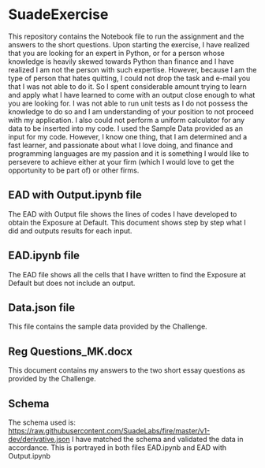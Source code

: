 # SuadeExercise
This repository contains the Notebook file to run the assignment and the answers to the short questions.
Upon starting the exercise, I have realized that you are looking for an expert in Python, or for a person whose knowledge is heavily skewed towards Python than finance and I have realized I am not the person with such expertise. However, because I am the type of person that hates quitting, I could not drop the task and e-mail you that I was not able to do it. So I spent considerable amount trying to learn and apply what I have learned to come with an output close enough to what you are looking for. I was not able to run unit tests as I do not possess the knowledge to do so and I am understanding of your position to not proceed with my application. I also could not perform a uniform calculator for any data to be inserted into my code. I used the Sample Data provided as an input for my code. However, I know one thing, that I am determined and a fast learner, and passionate about what I love doing, and finance and programming languages are my passion and it is something I would like to persevere to achieve either at your firm (which I would love to get the opportunity to be part of) or other firms. 

## EAD with Output.ipynb file
The EAD with Output file shows the lines of codes I have developed to obtain the Exposure at Default. This document shows step by step what I did and outputs results for each input. 

## EAD.ipynb file
The EAD file shows all the cells that I have written to find the Exposure at Default but does not include an output. 

## Data.json file
This file contains the sample data provided by the Challenge.

## Reg Questions_MK.docx
This document contains my answers to the two short essay questions as provided by the Challenge.

## Schema
The schema used is: https://raw.githubusercontent.com/SuadeLabs/fire/master/v1-dev/derivative.json
I have matched the schema and validated the data in accordance. This is portrayed in both files EAD.ipynb and EAD with Output.ipynb
